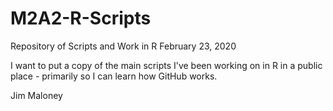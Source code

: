 # M2A2-R-Scripts
Repository of Scripts and Work in R
February 23, 2020

I want to put a copy of the main scripts I've been working on in R in a public place  - primarily so I can learn how
GitHub works.

Jim Maloney

